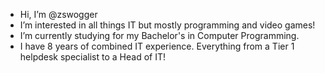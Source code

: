 - Hi, I’m @zswogger
- I’m interested in all things IT but mostly programming and video games!
- I’m currently studying for my Bachelor's in Computer Programming. 
- I have 8 years of combined IT experience. Everything from a Tier 1 helpdesk specialist to a Head of IT!
